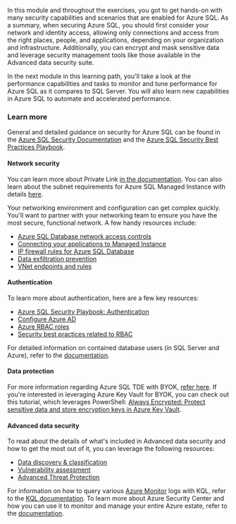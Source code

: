 In this module and throughout the exercises, you got to get hands-on with many security capabilities and scenarios that are enabled for Azure SQL. As a summary, when securing Azure SQL, you should first consider your network and identity access, allowing only connections and access from the right places, people, and applications, depending on your organization and infrastructure. Additionally, you can encrypt and mask sensitive data and leverage security management tools like those available in the Advanced data security suite.

In the next module in this learning path, you'll take a look at the performance capabilities and tasks to monitor and tune performance for Azure SQL as it compares to SQL Server. You will also learn new capabilities in Azure SQL to automate and accelerated performance.

### Learn more

General and detailed guidance on security for Azure SQL can be found in the [Azure SQL Security Documentation](https://docs.microsoft.com/azure/sql-database/sql-database-security-overview) and the [Azure SQL Security Best Practices Playbook](https://docs.microsoft.com/azure/sql-database/sql-database-security-best-practice).

#### Network security

You can learn more about Private Link [in the documentation](https://docs.microsoft.com/azure/sql-database/sql-database-private-endpoint-overview). You can also learn about the subnet requirements for Azure SQL Managed Instance with details [here](https://docs.microsoft.com/azure/azure-sql/managed-instance/virtual-network-subnet-create-arm-template).  

Your networking environment and configuration can get complex quickly. You'll want to partner with your networking team to ensure you have the most secure, functional network. A few handy resources include:  

* [Azure SQL Database network access controls](https://docs.microsoft.com/azure/sql-database/sql-database-networkaccess-overview)
* [Connecting your applications to Managed Instance](https://docs.microsoft.com/azure/sql-database/sql-database-managed-instance-connect-app)
* [IP firewall rules for Azure SQL Database](https://docs.microsoft.com/azure/sql-database/sql-database-firewall-configure)
* [Data exfiltration prevention](https://docs.microsoft.com/azure/sql-database/sql-database-private-endpoint-overview#data-exfiltration-prevention)  
* [VNet endpoints and rules](https://docs.microsoft.com/azure/sql-database/sql-database-vnet-service-endpoint-rule-overview#anchor-how-to-by-using-firewall-portal-59j)  

#### Authentication

To learn more about authentication, here are a few key resources:  

* [Azure SQL Security Playbook: Authentication](https://docs.microsoft.com/azure/sql-database/sql-database-security-best-practice#authentication)
* [Configure Azure AD](https://docs.microsoft.com/azure/security/fundamentals/database-best-practices#enable-database-authentication)  
* [Azure RBAC roles](https://docs.microsoft.com/azure/role-based-access-control/built-in-roles)
* [Security best practices related to RBAC](https://docs.microsoft.com/azure/security/fundamentals/database-best-practices#protect-your-data-by-using-encryption-and-row-level-security) 

For detailed information on contained database users (in SQL Server and Azure), refer to the [documentation](https://docs.microsoft.com/sql/relational-databases/security/contained-database-users-making-your-database-portable?view=sql-server-ver15).  

#### Data protection

For more information regarding Azure SQL TDE with BYOK, [refer here](https://docs.microsoft.com/azure/sql-database/transparent-data-encryption-byok-azure-sql?view=sql-server-ver15). If you're interested in leveraging Azure Key Vault for BYOK, you can check out this tutorial, which leverages PowerShell: [Always Encrypted: Protect sensitive data and store encryption keys in Azure Key Vault](https://docs.microsoft.com/azure/sql-database/sql-database-always-encrypted-azure-key-vault?tabs=azure-powershell).

#### Advanced data security

To read about the details of what's included in Advanced data security and how to get the most out of it, you can leverage the following resources:  

* [Data discovery & classification](https://docs.microsoft.com/azure/sql-database/sql-database-data-discovery-and-classification)  
* [Vulnerability assessment](https://docs.microsoft.com/azure/sql-database/sql-vulnerability-assessment)  
* [Advanced Threat Protection](https://docs.microsoft.com/azure/sql-database/sql-database-threat-detection-overview)  

For information on how to query various [Azure Monitor](https://docs.microsoft.com/azure/azure-monitor/log-query/log-query-overview) logs with KQL, refer to the [KQL documentation](https://docs.microsoft.com/azure/kusto/query/). To learn more about Azure Security Center and how you can use it to monitor and manage your entire Azure estate, refer to the [documentation](https://docs.microsoft.com/azure/security-center/security-center-intro).
